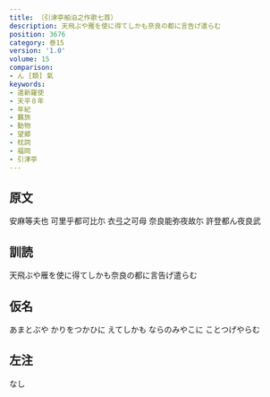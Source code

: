 ```yaml
---
title: （引津亭舶泊之作歌七首）
description: 天飛ぶや雁を使に得てしかも奈良の都に言告げ遣らむ
position: 3676
category: 巻15
version: '1.0'
volume: 15
comparison:
- ん [類] 氣
keywords:
- 遣新羅使
- 天平８年
- 年紀
- 羈旅
- 動物
- 望郷
- 枕詞
- 福岡
- 引津亭
---
```


## 原文

安麻等夫也 可里乎都可比尓 衣弖之可母 奈良能弥夜故尓 許登都ん夜良武

## 訓読

天飛ぶや雁を使に得てしかも奈良の都に言告げ遣らむ

## 仮名

あまとぶや かりをつかひに えてしかも ならのみやこに ことつげやらむ

## 左注

なし
